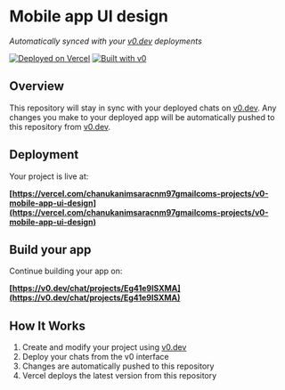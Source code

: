 # Mobile app UI design

*Automatically synced with your [v0.dev](https://v0.dev) deployments*

[![Deployed on Vercel](https://img.shields.io/badge/Deployed%20on-Vercel-black?style=for-the-badge&logo=vercel)](https://vercel.com/chanukanimsaracnm97gmailcoms-projects/v0-mobile-app-ui-design)
[![Built with v0](https://img.shields.io/badge/Built%20with-v0.dev-black?style=for-the-badge)](https://v0.dev/chat/projects/Eg41e9lSXMA)

## Overview

This repository will stay in sync with your deployed chats on [v0.dev](https://v0.dev).
Any changes you make to your deployed app will be automatically pushed to this repository from [v0.dev](https://v0.dev).

## Deployment

Your project is live at:

**[https://vercel.com/chanukanimsaracnm97gmailcoms-projects/v0-mobile-app-ui-design](https://vercel.com/chanukanimsaracnm97gmailcoms-projects/v0-mobile-app-ui-design)**

## Build your app

Continue building your app on:

**[https://v0.dev/chat/projects/Eg41e9lSXMA](https://v0.dev/chat/projects/Eg41e9lSXMA)**

## How It Works

1. Create and modify your project using [v0.dev](https://v0.dev)
2. Deploy your chats from the v0 interface
3. Changes are automatically pushed to this repository
4. Vercel deploys the latest version from this repository